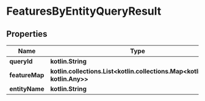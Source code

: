 
# FeaturesByEntityQueryResult

## Properties
Name | Type | Description | Notes
------------ | ------------- | ------------- | -------------
**queryId** | **kotlin.String** |  |  [optional]
**featureMap** | **kotlin.collections.List&lt;kotlin.collections.Map&lt;kotlin.String, kotlin.Any&gt;&gt;** |  |  [optional]
**entityName** | **kotlin.String** |  |  [optional]



